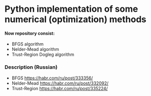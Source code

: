 # Python implementation of some numerical (optimization) methods
#### Now repository consist:
* BFGS algorithm
* Nelder-Mead algorithm
* Trust-Region Dogleg algorithm


### Description (Russian)
* BFGS https://habr.com/ru/post/333356/
* Nelder-Mead https://habr.com/ru/post/332092/
* Trust-Region https://habr.com/ru/post/335224/

